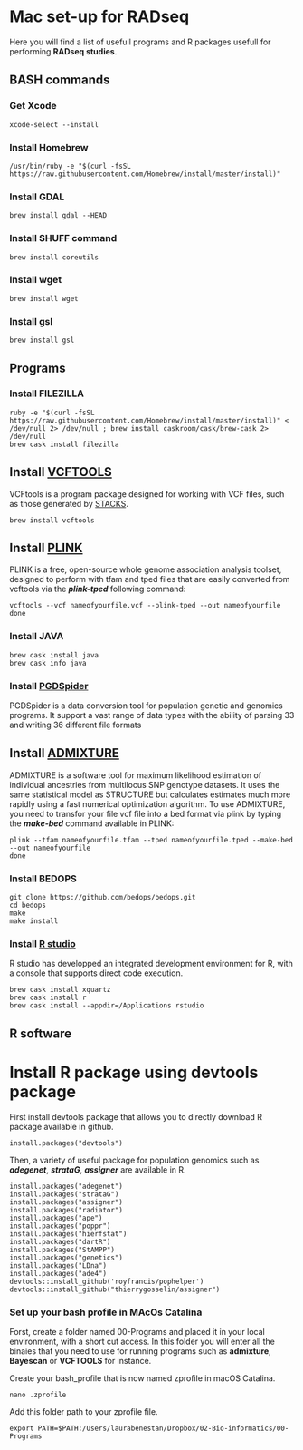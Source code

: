 # Mac set-up for RADseq
Here you will find a list of usefull programs and R packages usefull for performing **RADseq studies**.

## BASH commands
### Get Xcode
```{r, engine = 'bash', eval = FALSE}
xcode-select --install
```

### Install Homebrew
```{r, engine = 'bash', eval = FALSE}
/usr/bin/ruby -e "$(curl -fsSL https://raw.githubusercontent.com/Homebrew/install/master/install)"
```

### Install GDAL
```{r, engine = 'bash', eval = FALSE}
brew install gdal --HEAD
```

### Install SHUFF command
```{r, engine = 'bash', eval = FALSE}
brew install coreutils
```

### Install wget
```{r, engine = 'bash', eval = FALSE}
brew install wget
```

### Install gsl
```{r, engine = 'bash', eval = FALSE}
brew install gsl
```

## Programs
### Install FILEZILLA
```{r, engine = 'bash', eval = FALSE}
ruby -e "$(curl -fsSL https://raw.githubusercontent.com/Homebrew/install/master/install)" < /dev/null 2> /dev/null ; brew install caskroom/cask/brew-cask 2> /dev/null
brew cask install filezilla
```

## Install [VCFTOOLS](http://vcftools.sourceforge.net/)
VCFtools is a program package designed for working with VCF files, such as those generated by [STACKS](http://catchenlab.life.illinois.edu/stacks/).
```{r, engine = 'bash', eval = FALSE}
brew install vcftools
```

## Install [PLINK](http://zzz.bwh.harvard.edu/plink/download.shtml)
PLINK is a free, open-source whole genome association analysis toolset, designed to perform with tfam and tped files that are easily converted from vcftools via the ***plink-tped*** following command:
```{r, engine = 'bash', eval = FALSE}
vcftools --vcf nameofyourfile.vcf --plink-tped --out nameofyourfile
done
```

### Install JAVA
```{r, engine = 'bash', eval = FALSE}
brew cask install java
brew cask info java
```

### Install [PGDSpider](http://www.cmpg.unibe.ch/software/PGDSpider/)
PGDSpider is a data conversion tool for population genetic and genomics programs. 
It support a vast range of data types with the ability of parsing 33 and writing 36 different file formats


## Install [ADMIXTURE](http://software.genetics.ucla.edu/admixture/)
ADMIXTURE is a software tool for maximum likelihood estimation of individual ancestries from multilocus SNP genotype datasets. It uses the same statistical model as STRUCTURE but calculates estimates much more rapidly using a fast numerical optimization algorithm.
To use ADMIXTURE, you need to transfor your file vcf file into a bed format via plink by typing the ***make-bed*** command available in PLINK:
```{r, engine = 'bash', eval = FALSE}
plink --tfam nameofyourfile.tfam --tped nameofyourfile.tped --make-bed --out nameofyourfile
done
```

### Install BEDOPS
```{r, engine = 'bash', eval = FALSE}
git clone https://github.com/bedops/bedops.git
cd bedops
make
make install
```

### Install [R studio](https://www.rstudio.com/products/rstudio/download/)
R studio has developped an integrated development environment for R, with a console that supports direct code execution.

```{r, engine = 'bash', eval = FALSE}
brew cask install xquartz
brew cask install r
brew cask install --appdir=/Applications rstudio
```

## R software
# Install R package using devtools package
First install devtools package that allows you to directly download R package available in github.
```{r}
install.packages("devtools")
```

Then, a variety of useful package for population genomics such as ***adegenet***, ***strataG***, ***assigner*** are available in R.

```{r}
install.packages("adegenet")
install.packages("strataG")
install.packages("assigner")
install.packages("radiator")
install.packages("ape")
install.packages("poppr")
install.packages("hierfstat")
install.packages("dartR")
install.packages("StAMPP")
install.packages("genetics")
install.packages("LDna")
install.packages("ade4")
devtools::install_github('royfrancis/pophelper')
devtools::install_github("thierrygosselin/assigner")
```

### Set up your bash profile in MAcOs Catalina

Forst, create a folder named 00-Programs and placed it in your local environment, with a short cut access. 
In this folder you will enter all the binaies that you need to use for running programs such as **admixture**, **Bayescan** or **VCFTOOLS** for instance.

Create your bash_profile that is now named zprofile in macOS Catalina.
```{r, engine = 'bash', eval = FALSE}
nano .zprofile
```

Add this folder path to your zprofile file.
```{r, engine = 'bash', eval = FALSE}
export PATH=$PATH:/Users/laurabenestan/Dropbox/02-Bio-informatics/00-Programs
```
